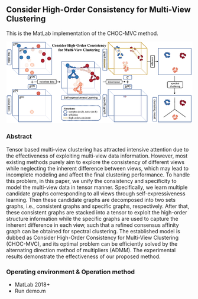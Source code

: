 ## Consider High-Order Consistency for Multi-View Clustering
This is the MatLab implementation of the CHOC-MVC method.

![](Fig1.png)

### Abstract
Tensor based multi-view clustering has attracted intensive attention due to the effectiveness of exploiting multi-view data information. However, most existing methods purely aim to explore the consistency of different views while neglecting the inherent difference between views, which may lead to incomplete modeling and affect the final clustering performance. To handle this problem, in this paper, we unify the consistency and specificity to model the multi-view data in tensor manner. Specifically, we learn multiple candidate graphs corresponding to all views through self-expressiveness learning. Then these candidate graphs are decomposed into two sets graphs, i.e., consistent graphs and specific graphs, respectively. After that, these consistent graphs are stacked into a tensor to exploit the high-order structure information while the specific graphs are used to capture the inherent difference in each view, such that a refined consensus affinity graph can be obtained for spectral clustering. The established model is dubbed as Consider High-Order Consistency for Multi-View Clustering (CHOC-MVC), and its optimal problem can be efficiently solved by the alternating direction method of multipliers (ADMM). The experimental results demonstrate the effectiveness of our proposed method.

### Operating environment & Operation method
* MatLab 2018+
* Run demo.m

